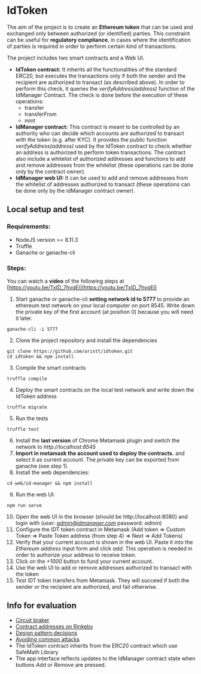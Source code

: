 
# IdToken

The aim of the project is to create an **Ethereum token** that can be used and exchanged only between authorized (or identified) parties.
This constraint can be useful for **regulatory compliance**, in cases where the identification of parties is required in order to perform certain kind of transactions.

The project includes two smart contracts and a Web UI.
- **IdToken contract:** It inherits all the functionalities of the standard ERC20, but executes the transactions only if both the sender and the recipient are authorized to transact (as described above). In order to perform this check, it queries the *verifyAddress(address)* function of the IdManager Contract. The check is done before the execution of these operations:
    - transfer
    - transferFrom
    - mint
- **IdManager contract:** This contract is meant to be controlled by an authority who can decide which accounts are authorized to transact with the token (e.g. after KYC). It provides the public function *verifyAddress(address)* used by the IdToken contract to check whether an address is authorized to perform token transactions. The contract also include a whitelist of authorized addresses and functions to add and remove addresses from the whitelist (these operations can be done only by the contract owner).
- **IdManager web UI:** It can be used to add and remove addresses from the whitelist of addresses authorized to transact (these operations can be done only by the idManager contract owner).


## Local setup and test

### Requirements:

* NodeJS version >= 8.11.3
* Truffle
* Ganache or ganache-cli

### Steps:

You can watch a **video** of the following steps at [https://youtu.be/TxID_7hvqEI](https://youtu.be/TxID_7hvqEI)

1. Start ganache or ganache-cli **setting network id to 5777** to provide an ethereum test network on your local computer on port 8545. Write down the private key of the first account (at position 0) because you will need it later.
```
ganache-cli -i 5777
```

2. Clone the project repository and install the dependencies
```
git clone https://github.com/aristt/idtoken.git
cd idtoken && npm install
```

3. Compile the smart contracts
```
truffle compile
```

4. Deploy the smart contracts on the local test network and write down the IdToken address
```
truffle migrate
```

5. Run the tests
```
truffle test
```

6. Install the **last version** of Chrome Metamask plugin and switch the network to *http://localhost:8545*
7. **Import in metamask the account used to deploy the contracts.** and select it as current account. The private key can be exported from ganache (see step 1).
8. Install the web dependencies:  
```
cd web/id-manager && npm install
```

9. Run the web UI:
```
npm run serve
```

10. Open the web UI in the browser (should be http://localhost:8080) and login with (user: *admin@idmanager.com* password: *admin*)
11. Configure the IDT token contract in Metamask (Add token => Custom Token => Paste Token address (from step 4) => Next => Add Tokens)
12. Verify that your current account is shown in the web UI. Paste it into the *Ethereum address* input form and click *add*. This operation is needed in order to authorize your address to receive token.
13. Click on the *+1000* button to fund your current account.
14. Use the web UI to add or remove addresses authorized to transact with the token
14. Test IDT token transfers from Metamask. They will succeed if both the sender or the recipient are authorized, and fail otherwise.


## Info for evaluation
* [Circuit braker](circuit_breaker.md)
* [Contract addresses on Rinkeby](deployed_addresses.txt)
* [Design pattern decisions](design_pattern_decisions.md)
* [Avoiding common attacks](avoiding_common_attacks.md)
* The IdToken contract inherits from the ERC20 contract which use SafeMath Library
* The app interface reflects updates to the IdManager contract state when buttons *Add* or *Remove* are pressed.
